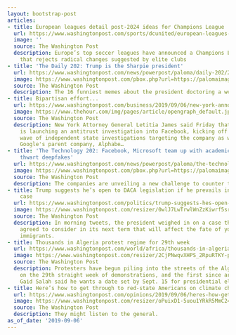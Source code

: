 ```yaml
---
layout: bootstrap-post
articles:
- title: European leagues detail post-2024 ideas for Champions League
  url: https://www.washingtonpost.com/sports/dcunited/european-leagues-detail-post-2024-ideas-for-champions-league/2019/09/06/34d3a196-d0a9-11e9-a620-0a91656d7db6_story.html
  image: ''
  source: The Washington Post
  description: Europe’s top soccer leagues have announced a Champions League vision
    that rejects radical changes suggested by elite clubs
- title: 'The Daily 202: Trump is the Sharpie president'
  url: https://www.washingtonpost.com/news/powerpost/paloma/daily-202/2019/09/06/daily-202-trump-is-the-sharpie-president/5d71c446602ff171a5d7347c/
  image: https://www.washingtonpost.com/pbox.php?url=https://palomaimages.washingtonpost.com/pr2/2be59183de6b9501c02b34b28037c025-4282-3268-70-8-AEG4AUTIJ4I6TCMFJTZQCR55ZI.jpg&w=1484&op=resize&opt=1&filter=antialias&t=20170517
  source: The Washington Post
  description: The 16 funniest memes about the president doctoring a weather map.
- title: Bipartisan effort...
  url: https://www.washingtonpost.com/business/2019/09/06/new-york-announces-antitrust-investigation-into-facebook-kicking-off-bipartisan-effort/
  image: https://www.thehour.com/img/pages/article/opengraph_default.jpg
  source: The Washington Post
  description: New York Attorney General Letitia James said Friday that her office
    is launching an antitrust investigation into Facebook, kicking off a bipartisan
    wave of independent state investigations targeting the company as well as with
    Google's parent company, Alphabe…
- title: 'The Technology 202: Facebook, Microsoft team up with academics in race to
    thwart deepfakes'
  url: https://www.washingtonpost.com/news/powerpost/paloma/the-technology-202/2019/09/06/the-technology-202-the-companies-are-unveiling-a-new-challenge-to-spur-development-to-counter-the-threat/5d713972602ff171a5d7343c/
  image: https://www.washingtonpost.com/pbox.php?url=https://palomaimages.washingtonpost.com/pr2/cddb6f1ee46cd97e580864679f7abd9f-1920-1080-70-8-TASBCPUXLUI6TGQW3RKR5JNEHM.jpg&w=1484&op=resize&opt=1&filter=antialias&t=20170517
  source: The Washington Post
  description: The companies are unveiling a new challenge to counter the threat
- title: Trump suggests he’s open to DACA legislation if he prevails in Supreme Court
    case
  url: https://www.washingtonpost.com/politics/trump-suggests-hes-open-to-daca-legislation-if-he-prevails-in-supreme-court-case/2019/09/06/94d0295e-d093-11e9-87fa-8501a456c003_story.html
  image: https://www.washingtonpost.com/resizer/0wlJ7LwTrwlWnZzKiwrf5sr3QH8=/1484x0/arc-anglerfish-washpost-prod-washpost.s3.amazonaws.com/public/VH54IKUQKAI6RLSZAGEA5LC7DU.jpg
  source: The Washington Post
  description: In morning tweets, the president weighed in on a case the court has
    agreed to consider in its next term that will affect the fate of young undocumented
    immigrants.
- title: Thousands in Algeria protest regime for 29th week
  url: https://www.washingtonpost.com/world/africa/thousands-in-algeria-protest-regime-for-29th-week/2019/09/06/6be7009a-d0a6-11e9-a620-0a91656d7db6_story.html
  image: https://www.washingtonpost.com/resizer/2CjPNwqvXHPS_2RpuRTKY-p3eVo=/1484x0/www.washingtonpost.com/pb/resources/img/twp-social-share.png
  source: The Washington Post
  description: Protesters have begun piling into the streets of the Algerian capital
    on the 29th straight week of demonstrations, and the first since army chief Ahmed
    Gaid Salah said he wants a date set by Sept. 15 for presidential elections
- title: Here’s how to get through to red-state Americans on climate change
  url: https://www.washingtonpost.com/opinions/2019/09/06/heres-how-get-through-red-american-climate-change/
  image: https://www.washingtonpost.com/resizer/oPuixD1-5uou1YRkR5MmC24ZdCg=/1484x0/arc-anglerfish-washpost-prod-washpost.s3.amazonaws.com/public/BJUOLVWOZMI6TJRABKIWK3L5WY.jpg
  source: The Washington Post
  description: They might listen to the general.
as_of_date: '2019-09-06'
---
```


